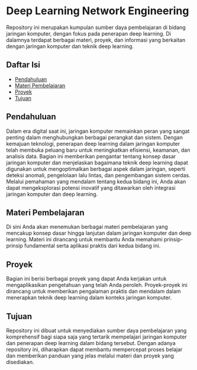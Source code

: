 # Deep Learning Network Engineering

Repository ini merupakan kumpulan sumber daya pembelajaran di bidang jaringan komputer, dengan fokus pada penerapan deep learning. Di dalamnya terdapat berbagai materi, proyek, dan informasi yang berkaitan dengan jaringan komputer dan teknik deep learning.

## Daftar Isi

- [Pendahuluan](#pendahuluan)
- [Materi Pembelajaran](#materi-pembelajaran)
- [Proyek](#proyek)
- [Tujuan](#tujuan)

## Pendahuluan

Dalam era digital saat ini, jaringan komputer memainkan peran yang sangat penting dalam menghubungkan berbagai perangkat dan sistem. Dengan kemajuan teknologi, penerapan deep learning dalam jaringan komputer telah membuka peluang baru untuk meningkatkan efisiensi, keamanan, dan analisis data. Bagian ini memberikan pengantar tentang konsep dasar jaringan komputer dan menjelaskan bagaimana teknik deep learning dapat digunakan untuk mengoptimalkan berbagai aspek dalam jaringan, seperti deteksi anomali, pengelolaan lalu lintas, dan pengembangan sistem cerdas. Melalui pemahaman yang mendalam tentang kedua bidang ini, Anda akan dapat mengeksplorasi potensi inovatif yang ditawarkan oleh integrasi jaringan komputer dan deep learning.

## Materi Pembelajaran

Di sini Anda akan menemukan berbagai materi pembelajaran yang mencakup konsep dasar hingga lanjutan dalam jaringan komputer dan deep learning. Materi ini dirancang untuk membantu Anda memahami prinsip-prinsip fundamental serta aplikasi praktis dari kedua bidang ini.

## Proyek

Bagian ini berisi berbagai proyek yang dapat Anda kerjakan untuk mengaplikasikan pengetahuan yang telah Anda peroleh. Proyek-proyek ini dirancang untuk memberikan pengalaman praktis dan mendalam dalam menerapkan teknik deep learning dalam konteks jaringan komputer.

## Tujuan

Repository ini dibuat untuk menyediakan sumber daya pembelajaran yang komprehensif bagi siapa saja yang tertarik mempelajari jaringan komputer dan penerapan deep learning dalam bidang tersebut. Dengan adanya repository ini, diharapkan dapat membantu mempercepat proses belajar dan memberikan panduan yang jelas melalui materi dan proyek yang disediakan.